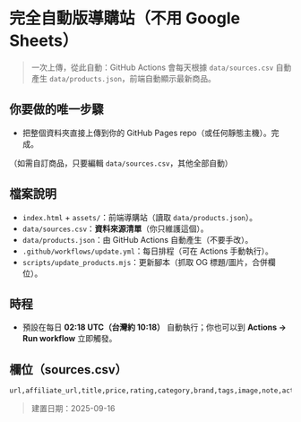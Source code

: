 # 完全自動版導購站（不用 Google Sheets）

> 一次上傳，從此自動：GitHub Actions 會每天根據 `data/sources.csv` 自動產生 `data/products.json`，前端自動顯示最新商品。

## 你要做的唯一步驟
- 把整個資料夾直接上傳到你的 GitHub Pages repo（或任何靜態主機）。完成。

（如需自訂商品，只要編輯 `data/sources.csv`，其他全部自動）

## 檔案說明
- `index.html` + `assets/`：前端導購站（讀取 `data/products.json`）。
- `data/sources.csv`：**資料來源清單**（你只維護這個）。
- `data/products.json`：由 GitHub Actions 自動產生（不要手改）。
- `.github/workflows/update.yml`：每日排程（可在 Actions 手動執行）。
- `scripts/update_products.mjs`：更新腳本（抓取 OG 標題/圖片，合併欄位）。

## 時程
- 預設在每日 **02:18 UTC（台灣約 10:18）** 自動執行；你也可以到 **Actions → Run workflow** 立即觸發。

## 欄位（sources.csv）
```
url,affiliate_url,title,price,rating,category,brand,tags,image,note,active
```

> 建置日期：2025-09-16
